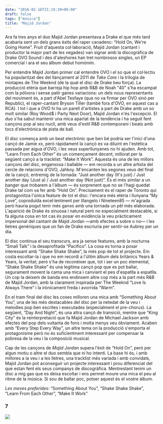 ```yaml
---
date: "2016-02-16T21:19:39+00:00"
draft: false
tags: ["música"]
title: "Majid Jordan"
---
```

Ara fa tres anys el duo Majid Jordan presentava a Drake el que més tard acabaria sent un dels grans èxits del raper canadenc: “Hold On, We're Going Home”. Fruit d'aquesta col·laboració, Majid Jordan (cantant i productor la major part de les vegades) van signar amb la discogràfica de Drake OVO Sound i des d'aleshores han tret nombrosos singles, un EP comercial i ara el seu àlbum debut homònim.

<!-- more -->

Per entendre Majid Jordan primer cal entendre OVO i el so que el col·lectiu ha popularitzat des del llançament al 2011 de *Take Care* i la trilogia de mixtapes de The Weeknd (de la qual el disc de Drake beu força). La producció etèria que barreja hip hop amb R&B de Noah "40" s'ha escampat com la pólvora i sense patir gaires variacions: un dels nous representants del moviment és, a part d'Abel Tesfaye (que no va firmar per OVO sinó per Republic), el raper-cantant Bryson Tiller (també fora d'OVO, en aquest cas a RCA). I tot i que a OVO hi ha un parell d'artistes a part de Drake amb un so molt similar (Roy Wood$ i Party Next Door), Majid Jordan n'és l'excepció. El duo s'ha sabut mantenir una mica apartat de la tendència i ha seguit fent cançons pop al seu nucli, amb veus d'estil R&B contemporani i beats amb tocs d'electrònica de pista de ball. 

El disc comença amb un beat electrònic que ben bé podria ser l'inici d'una cançó de Jamie xx, però ràpidament la cançó es va diluint en l'estètica passada per aigua d'OVO, i les veus  superllunyanes no hi ajuden. Amb tot, “Learn From Each Other” és un començament decent, millorat per la següent cançó a la tracklist: “Make It Work”. Aquesta és una de les millors cançons del disc, enganxosa i ballable — em recorda a un altre artista del cercle de relacions d'OVO, Jahkoy. M'encanten les segones veus del final de la cançó, entremig de la tornada: “Just another day (It's just) / Just another day (Just a) / Just another day (Not just)”. És el més similar a un banger que trobarem a l'àlbum — és sorprenent que no se l'hagi quedat Drake tal com va fer amb “Hold On”. Precisament és el raper de Toronto qui protagonitza l'única feature de tot el disc: l'encara més etèria i llunyana “My Love”, coproduïda excel·lentment per Illangelo i Nineteen85 — m'agrada però hauria pogut tenir més ganxo amb una tornada un pèl més elaborada. L'aparició de Drake és sinuosa i natural però no especialment destacable, si fa alguna cosa en tot cas és posar en evidència la veu pràcticament impersonal del cantant de Majid Jordan —amb efectes a sobre o no— i les lletres genèriques que un fan de Drake escriuria per sentir-se Aubrey per un dia. 

El disc continua el seu transcurs, ara ja sense features, amb la nocturna “Small Talk” i la desaprofitada “Pacifico”. La cosa es torna a posar interessant amb “Shake Shake Shake”, la més pop de tot el projecte. Em costa escoltar-la i que no em recordi a l'últim àlbum dels britànics Years & Years, la veritat; però s'ha de reconèixer que, tot i ser un poc elemental, “Shake Shake Shake” és una legítima cançó pop que es pot ballar, segurament movent la cama una mica i canviant el pes d'espatlla a espatlla. Un cop la deixem de banda ens endinsem altre cop més a la part més R&B de Majid Jordan, amb la clarament inspirada per The Weeknd “Love Is Always There” i la irònicament freda i avorrida “Warm”.

En el tram final del disc les coses milloren una mica amb “Something About You”, una de les més destacables del disc per la netedat de la veu i melodies pop ben escrites i executades (especialment el pre-chorus). La següent, “Day And Night”, és una altra cançó de transició, mentre que “King City” és la reinterpretació que fa Majid Jordan de Michael Jackson amb efectes del pop dels vuitanta de fons i molta menys veu òbviament. Acaben amb “Every Step Every Way”, un altre tema on la producció s'emporta el protagonisme però no és suficientment interessant per compensar la pobresa de la veu i la composició musical.

Cap de les cançons de *Majid Jordan* supera l'èxit de “Hold On”, però per algun motiu o altre el duo sembla que ni ho intenti. La base hi és, i amb millores a la veu i a les lletres, una tracklist més variada i amb convidats, Majid Jordan pot aconseguir un projecte interessant i prou diferenciat del que estan fent els seus companys de discogràfica. Mentrestant tenim un disc a mig gas que es deixa escoltar i ens permet moure una mica el peu al ritme de la música. Si sou de ballar poc, potser aquest és el vostre àlbum.

*Les meves preferides*: “Something About You”, “Shake Shake Shake”, “Learn From Each Other”, “Make It Work”

### 7

<img id="splashFade" src="https://41.media.tumblr.com/5cd67be95b871dba49de6caa26e12364/tumblr_o2nsj7WQGg1u00ofno1_1280.png">